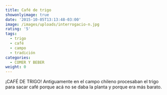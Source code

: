 ```yaml
---
title: Café de trigo
showonlyimage: true
date: '2015-10-05T13:13:48-03:00'
image: /images/uploads/interrogacio-n.jpg
rating: '5'
tags:
  - trigo
  - café
  - campo
  - tradición
categories:
  - COMER Y BEBER
weight: 0
---
```

¡CAFÉ DE TRIGO! Antiguamente en el campo chileno procesaban el trigo para sacar café porque acá no se daba la planta y porque era más barato. 


<!--more—>
Bebí los de "El café del campo" y es impresionante el gusto a café. Me costó creer que sólo era trigo, pero es cierto. Está buenísimo para los que no pueden consumir cafeína ni teína. En lo personal y a pesar de que me gustó, prefiero seguir con el grano tradicional porque me gusta muy, muy fuerte. Este es más bien suave. La marca tiene sus versiones con canela, cedrón, naranja y otros. En #prueboytecuento siempre tenemos novedades para ti. #coffee #granos #trigo #CaféLover #campo #pasión
